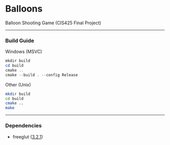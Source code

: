 # Balloons
Balloon Shooting Game (CIS425 Final Project)

------

### Build Guide

Windows (MSVC)  
```powershell
mkdir build
cd build
cmake ..
cmake --build . --config Release
```

Other (Unix)  
```sh
mkdir build
cd build
cmake ..
make
```

------

### Dependencies  
* freeglut ([3.2.1](http://freeglut.sourceforge.net/index.php#download))